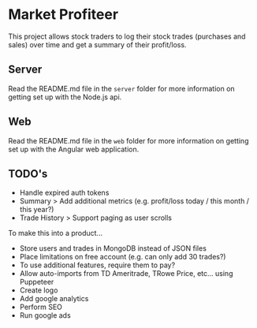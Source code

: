 # Market Profiteer

This project allows stock traders to log their stock trades (purchases and sales) over time and get a summary of their profit/loss.

## Server

Read the README.md file in the `server` folder for more information on getting set up with the Node.js api.

## Web

Read the README.md file in the `web` folder for more information on getting set up with the Angular web application.

## TODO's

- Handle expired auth tokens
- Summary > Add additional metrics (e.g. profit/loss today / this month / this year?)
- Trade History > Support paging as user scrolls

To make this into a product...
- Store users and trades in MongoDB instead of JSON files
- Place limitations on free account (e.g. can only add 30 trades?)
- To use additional features, require them to pay?
- Allow auto-imports from TD Ameritrade, TRowe Price, etc... using Puppeteer
- Create logo
- Add google analytics
- Perform SEO
- Run google ads